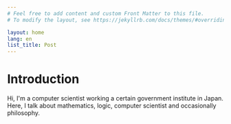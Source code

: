 ```yaml
---
# Feel free to add content and custom Front Matter to this file.
# To modify the layout, see https://jekyllrb.com/docs/themes/#overriding-theme-defaults

layout: home
lang: en
list_title: Post
---
```


# Introduction

Hi, I'm a computer scientist working a certain government institute in Japan.
Here, I talk about mathematics, logic, computer scientist and occasionally philosophy.